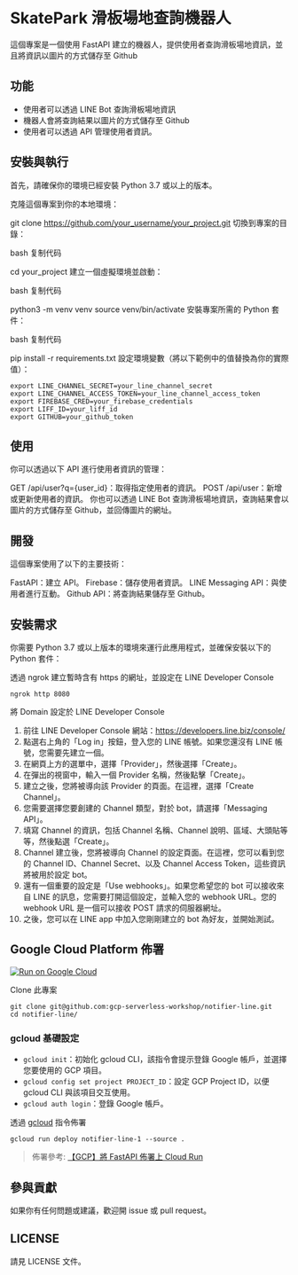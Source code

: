 # SkatePark 滑板場地查詢機器人

這個專案是一個使用 FastAPI 建立的機器人，提供使用者查詢滑板場地資訊，並且將資訊以圖片的方式儲存至 Github

## 功能

- 使用者可以透過 LINE Bot 查詢滑板場地資訊
- 機器人會將查詢結果以圖片的方式儲存至 Github
- 使用者可以透過 API 管理使用者資訊。

## 安裝與執行

首先，請確保你的環境已經安裝 Python 3.7 或以上的版本。

克隆這個專案到你的本地環境：

git clone https://github.com/your_username/your_project.git
切換到專案的目錄：

bash
复制代码

cd your_project
建立一個虛擬環境並啟動：

bash
复制代码

python3 -m venv venv
source venv/bin/activate
安裝專案所需的 Python 套件：

bash
复制代码

pip install -r requirements.txt
設定環境變數（將以下範例中的值替換為你的實際值）：

```
export LINE_CHANNEL_SECRET=your_line_channel_secret
export LINE_CHANNEL_ACCESS_TOKEN=your_line_channel_access_token
export FIREBASE_CRED=your_firebase_credentials
export LIFF_ID=your_liff_id
export GITHUB=your_github_token
```

## 使用

你可以透過以下 API 進行使用者資訊的管理：

GET /api/user?q={user_id}：取得指定使用者的資訊。
POST /api/user：新增或更新使用者的資訊。
你也可以透過 LINE Bot 查詢滑板場地資訊，查詢結果會以圖片的方式儲存至 Github，並回傳圖片的網址。

## 開發

這個專案使用了以下的主要技術：

FastAPI：建立 API。
Firebase：儲存使用者資訊。
LINE Messaging API：與使用者進行互動。
Github API：將查詢結果儲存至 Github。

## 安裝需求

你需要 Python 3.7 或以上版本的環境來運行此應用程式，並確保安裝以下的 Python 套件：

透過 ngrok 建立暫時含有 https 的網址，並設定在 LINE Developer Console

```
ngrok http 8080
```

將 Domain 設定於 LINE Developer Console

1. 前往 LINE Developer Console 網站：https://developers.line.biz/console/
2. 點選右上角的「Log in」按鈕，登入您的 LINE 帳號。如果您還沒有 LINE 帳號，您需要先建立一個。
3. 在網頁上方的選單中，選擇「Provider」，然後選擇「Create」。
4. 在彈出的視窗中，輸入一個 Provider 名稱，然後點擊「Create」。
5. 建立之後，您將被導向該 Provider 的頁面。在這裡，選擇「Create Channel」。
6. 您需要選擇您要創建的 Channel 類型，對於 bot，請選擇「Messaging API」。
7. 填寫 Channel 的資訊，包括 Channel 名稱、Channel 說明、區域、大頭貼等等，然後點選「Create」。
8. Channel 建立後，您將被導向 Channel 的設定頁面。在這裡，您可以看到您的 Channel ID、Channel Secret、以及 Channel Access Token，這些資訊將被用於設定 bot。
9. 還有一個重要的設定是「Use webhooks」。如果您希望您的 bot 可以接收來自 LINE 的訊息，您需要打開這個設定，並輸入您的 webhook URL。您的 webhook URL 是一個可以接收 POST 請求的伺服器網址。
10. 之後，您可以在 LINE app 中加入您剛剛建立的 bot 為好友，並開始測試。

## Google Cloud Platform 佈署

[![Run on Google Cloud](https://deploy.cloud.run/button.svg)](https://deploy.cloud.run)

Clone 此專案

```
git clone git@github.com:gcp-serverless-workshop/notifier-line.git
cd notifier-line/
```

### gcloud 基礎設定

- `gcloud init`：初始化 gcloud CLI，該指令會提示登錄 Google 帳戶，並選擇您要使用的 GCP 項目。
- `gcloud config set project PROJECT_ID`：設定 GCP Project ID，以便 gcloud CLI 與該項目交互使用。
- `gcloud auth login`：登錄 Google 帳戶。

透過 [gcloud](https://cloud.google.com/sdk/docs/install?hl=zh-cn) 指令佈署

```
gcloud run deploy notifier-line-1 --source .
```

> 佈署參考: [【GCP】將 FastAPI 佈署上 Cloud Run](https://nijialin.com/2023/03/19/gcp-why-need-cloudrun-as-serverless/#5-%E4%BD%88%E7%BD%B2%E5%88%B0-Google-Cloud-Run)

## 參與貢獻

如果你有任何問題或建議，歡迎開 issue 或 pull request。

## LICENSE

請見 LICENSE 文件。
